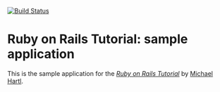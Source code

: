 [![Build Status](https://travis-ci.org/AlekseyLeshko/sample_app.png?branch=master)](https://travis-ci.org/AlekseyLeshko/sample_app)


# Ruby on Rails Tutorial: sample application

This is the sample application for
the [*Ruby on Rails Tutorial*](http://railstutorial.org/)
by [Michael Hartl](http://michaelhartl.com/).

